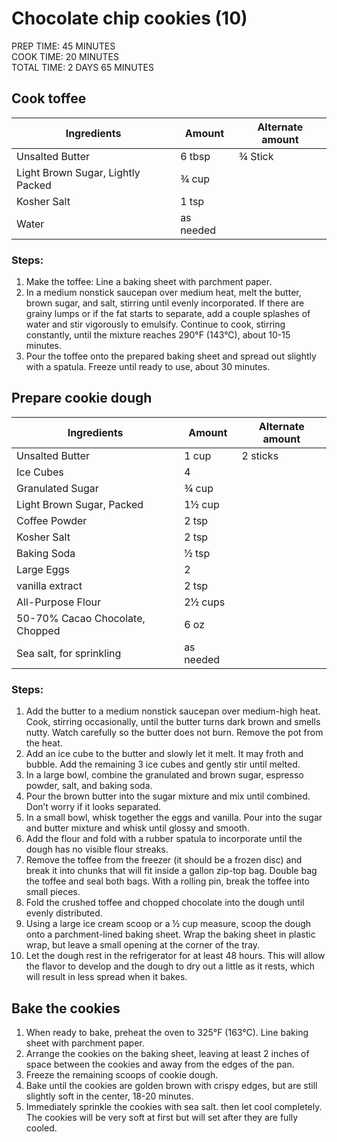 # Chocolate chip cookies (10)
PREP TIME: 45 MINUTES<br>
COOK TIME: 20 MINUTES<br>
TOTAL TIME: 2 DAYS 65 MINUTES<br>

## Cook toffee

| Ingredients                       | Amount    | Alternate amount |
| --------------------------------- | --------- | ---------------- |
| Unsalted Butter                   | 6 tbsp    | ¾ Stick          |
| Light Brown Sugar, Lightly Packed | ¾ cup     |                  |
| Kosher Salt                       | 1 tsp     |                  |
| Water                             | as needed |                  |


### Steps:
1.   Make the toffee: Line a baking sheet with parchment paper.
2.   In a medium nonstick saucepan over medium heat, melt the butter, brown sugar, and salt, stirring until evenly incorporated. If there are grainy lumps or if the fat starts to separate, add a couple splashes of water and stir vigorously to emulsify. Continue to cook, stirring constantly, until the mixture reaches 290°F (143°C), about 10-15 minutes.
3.   Pour the toffee onto the prepared baking sheet and spread out slightly with a spatula. Freeze until ready to use, about 30 minutes.

## Prepare cookie dough

| Ingredients                     | Amount    | Alternate amount |
| ------------------------------- | --------- | ---------------- |
| Unsalted Butter                 | 1 cup     | 2 sticks         |
| Ice Cubes                       | 4         |                  |
| Granulated Sugar                | ¾ cup     |                  |
| Light Brown Sugar, Packed       | 1½ cup    |                  |
| Coffee Powder                   | 2 tsp     |                  |
| Kosher Salt                     | 2 tsp     |                  |
| Baking Soda                     | ½ tsp     |                  |
| Large Eggs                      | 2         |                  |
| vanilla extract                 | 2 tsp     |                  |
| All-Purpose Flour               | 2½ cups   |                  |
| 50-70% Cacao Chocolate, Chopped | 6 oz      |                  |
| Sea salt, for sprinkling        | as needed |                  |


### Steps:
1.   Add the butter to a medium nonstick saucepan over medium-high heat. Cook, stirring occasionally, until the butter turns dark brown and smells nutty. Watch carefully so the butter does not burn. Remove the pot from the heat.
2.   Add an ice cube to the butter and slowly let it melt. It may froth and bubble. Add the remaining 3 ice cubes and gently stir until melted.
3.   In a large bowl, combine the granulated and brown sugar, espresso powder, salt, and baking soda. 
4.   Pour the brown butter into the sugar mixture and mix until combined. Don’t worry if it looks separated.
5.   In a small bowl, whisk together the eggs and vanilla. Pour into the sugar and butter mixture and whisk until glossy and smooth.
6.   Add the flour and fold with a rubber spatula to incorporate until the dough has no visible flour streaks.
7.   Remove the toffee from the freezer (it should be a frozen disc) and break it into chunks that will fit inside a gallon zip-top bag. Double bag the toffee and seal both bags. With a rolling pin, break the toffee into small pieces.
8.   Fold the crushed toffee and chopped chocolate into the dough until evenly distributed.
9.   Using a large ice cream scoop or a ½ cup measure, scoop the dough onto a parchment-lined baking sheet.  Wrap the baking sheet in plastic wrap, but leave a small opening at the corner of the tray.
10.  Let the dough rest in the refrigerator for at least 48 hours. This will allow the flavor to develop and the dough to dry out a little as it rests, which will result in less spread when it bakes.


## Bake the cookies

1.   When ready to bake, preheat the oven to 325°F (163°C). Line baking sheet with parchment paper. 
2.   Arrange the cookies on the baking sheet, leaving at least 2 inches of space between the cookies and away from the edges of the pan.
3.   Freeze the remaining scoops of cookie dough.
4.   Bake until the cookies are golden brown with crispy edges, but are still slightly soft in the center, 18-20 minutes. 
5.   Immediately sprinkle the cookies with sea salt. then let cool completely. The cookies will be very soft at first but will set after they are fully cooled.
